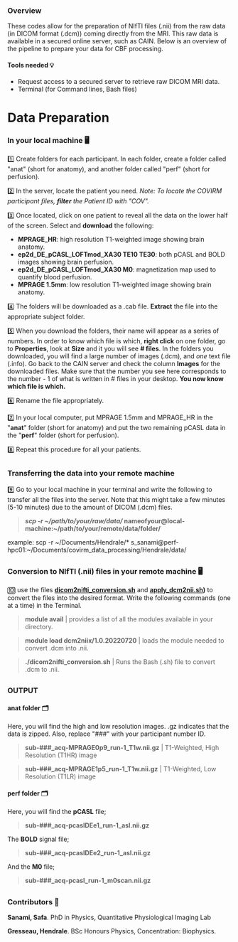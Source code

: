 ### Overview  
These codes allow for the preparation of NIfTI files (.nii) from the raw data (in DICOM format (.dcm)) coming directly from the MRI. This raw data is available in a secured online server, such as CAIN. Below is an overview of the pipeline to prepare your data for CBF processing. 

#### Tools needed 💡
- Request access to a secured server to retrieve raw DICOM MRI data. 
- Terminal (for Command lines, Bash files)

# Data Preparation

### In your local machine 🖥

1️⃣ Create folders for each participant. In each folder, create a folder called "anat" (short for anatomy), and another folder called "perf" (short for perfusion). 

2️⃣ In the server, locate the patient you need. *Note: To locate the COVIRM participant files, **filter** the Patient ID with "COV".*

3️⃣ Once located, click on one patient to reveal all the data on the lower half of the screen. Select and **download** the following: 
- **MPRAGE_HR**: high resolution T1-weighted image showing brain anatomy.
- **ep2d_DE_pCASL_LOFTmod_XA30 TE10 TE30**: both pCASL and BOLD images showing brain perfusion.
- **ep2d_DE_pCASL_LOFTmod_XA30 M0**: magnetization map used to quantify blood perfusion.
- **MPRAGE 1.5mm**: low resolution T1-weighted image showing brain anatomy.

4️⃣ The folders will be downloaded as a .cab file. **Extract** the file into the appropriate subject folder. 

5️⃣ When you download the folders, their name will appear as a series of numbers. In order to know which file is which, **right click** on one folder, go to **Properties**, look at **Size** and it you will see **# files**. In the folders you downloaded, you will find a large number of images (.dcm), and *one* text file (.info). Go back to the CAIN server and check the column **Images** for the downloaded files. Make sure that the number you see here corresponds to the number - 1 of what is written in # files in your desktop. **You now know which file is which.** 

6️⃣ Rename the file appropriately. 

7️⃣ In your local computer, put MPRAGE 1.5mm and MPRAGE_HR in the "**anat**" folder (short for anatomy) and put the two remaining pCASL data in the "**perf**" folder (short for perfusion). 

8️⃣ Repeat this procedure for all your patients. 

## 

### Transferring the data into your remote machine

9️⃣ Go to your local machine in your terminal and write the following to transfer all the files into the server. Note that this might take a few minutes (5-10 minutes) due to the amount of DICOM (.dcm) files. 

> ***scp -r ~/path/to/your/raw/data/* nameofyour@local-machine:~/path/to/your/remote/data/folder/**

example: scp -r ~/Documents/Hendrale/* s_sanami@perf-hpc01:~/Documents/covirm_data_processing/Hendrale/data/
## 

### Conversion to NIfTI (.nii) files in your remote machine 🖥

🔟 use the files **[dicom2nifti_conversion.sh](https://github.com/hgresseau/ASL-Processing/blob/c2d5b0b472c33e8643a12fa9e53a0e151c6ea1f0/Data-Preparation/dicom2nifti_conversion.sh)** and **[apply_dcm2nii.sh](https://github.com/hgresseau/ASL-Processing/blob/c2d5b0b472c33e8643a12fa9e53a0e151c6ea1f0/Data-Preparation/apply_dcm2nii.sh))** to convert the files into the desired format. Write the following commands (one at a time) in the Terminal. 
> **module avail** | provides a list of all the modules available in your directory.

> **module load dcm2niix/1.0.20220720** | loads the module needed to convert .dcm into .nii.
 
> **./dicom2nifti_conversion.sh** | Runs the Bash (.sh) file to convert .dcm to .nii.

## 

### OUTPUT
#### anat folder 🗂
Here, you will find the high and low resolution images. .gz indicates that the data is zipped. Also, replace "###" with your participant number ID. 

> **sub-###_acq-MPRAGE0p9_run-1_T1w.nii.gz** | T1-Weighted, High Resolution (T1HR) image

> **sub-###_acq-MPRAGE1p5_run-1_T1w.nii.gz** | T1-Weighted, Low Resolution (T1LR) image

#### perf folder 🗂
Here, you will find the **pCASL** file; 
> **sub-###_acq-pcaslDEe1_run-1_asl.nii.gz**

The **BOLD** signal file;
> **sub-###_acq-pcaslDEe2_run-1_asl.nii.gz**

And the **M0** file;

> **sub-###_acq-pcasl_run-1_m0scan.nii.gz**

## 

### Contributors 📝
**Sanami, Safa**. PhD in Physics, Quantitative Physiological Imaging Lab

**Gresseau, Hendrale**. BSc Honours Physics, Concentration: Biophysics.
